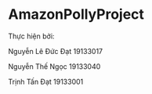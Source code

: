 # AmazonPollyProject

Thực hiện bởi: 

Nguyễn Lê Đức Đạt		19133017

Nguyễn Thế Ngọc			19133040

Trịnh Tấn Đạt				19133001
